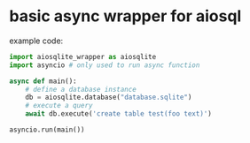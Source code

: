 # basic async wrapper for aiosql
example code:
```py
import aiosqlite_wrapper as aiosqlite
import asyncio # only used to run async function

async def main():
    # define a database instance
    db = aiosqlite.database("database.sqlite")
    # execute a query
    await db.execute('create table test(foo text)')

asyncio.run(main())
```